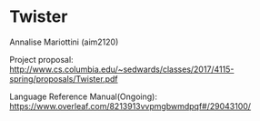 # Twister 

Annalise Mariottini (aim2120) 

Project proposal:
http://www.cs.columbia.edu/~sedwards/classes/2017/4115-spring/proposals/Twister.pdf

Language Reference Manual(Ongoing):
https://www.overleaf.com/8213913vvpmgbwmdpqf#/29043100/

